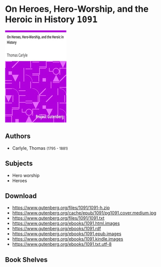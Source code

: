 # On Heroes, Hero-Worship, and the Heroic in History <kbd>1091</kbd>

![](./cover.medium.jpg "")

## Authors


 - Carlyle, Thomas <small>(1795 - 1881)</small>

## Subjects


 - Hero worship
 - Heroes

## Download


 - https://www.gutenberg.org/files/1091/1091-h.zip
 - https://www.gutenberg.org/cache/epub/1091/pg1091.cover.medium.jpg
 - https://www.gutenberg.org/files/1091/1091.txt
 - https://www.gutenberg.org/ebooks/1091.html.images
 - https://www.gutenberg.org/ebooks/1091.rdf
 - https://www.gutenberg.org/ebooks/1091.epub.images
 - https://www.gutenberg.org/ebooks/1091.kindle.images
 - https://www.gutenberg.org/ebooks/1091.txt.utf-8

## Book Shelves


